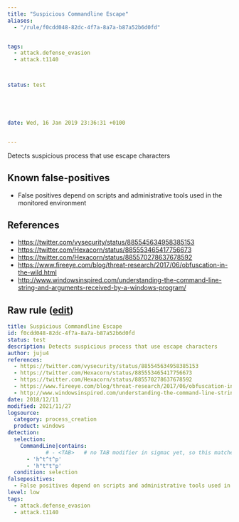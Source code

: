 ```yaml
---
title: "Suspicious Commandline Escape"
aliases:
  - "/rule/f0cdd048-82dc-4f7a-8a7a-b87a52b6d0fd"


tags:
  - attack.defense_evasion
  - attack.t1140



status: test





date: Wed, 16 Jan 2019 23:36:31 +0100


---
```


Detects suspicious process that use escape characters

<!--more-->


## Known false-positives

* False positives depend on scripts and administrative tools used in the monitored environment



## References

* https://twitter.com/vysecurity/status/885545634958385153
* https://twitter.com/Hexacorn/status/885553465417756673
* https://twitter.com/Hexacorn/status/885570278637678592
* https://www.fireeye.com/blog/threat-research/2017/06/obfuscation-in-the-wild.html
* http://www.windowsinspired.com/understanding-the-command-line-string-and-arguments-received-by-a-windows-program/


## Raw rule ([edit](https://github.com/SigmaHQ/sigma/edit/master/rules/windows/process_creation/proc_creation_win_susp_cli_escape.yml))
```yaml
title: Suspicious Commandline Escape
id: f0cdd048-82dc-4f7a-8a7a-b87a52b6d0fd
status: test
description: Detects suspicious process that use escape characters
author: juju4
references:
  - https://twitter.com/vysecurity/status/885545634958385153
  - https://twitter.com/Hexacorn/status/885553465417756673
  - https://twitter.com/Hexacorn/status/885570278637678592
  - https://www.fireeye.com/blog/threat-research/2017/06/obfuscation-in-the-wild.html
  - http://www.windowsinspired.com/understanding-the-command-line-string-and-arguments-received-by-a-windows-program/
date: 2018/12/11
modified: 2021/11/27
logsource:
  category: process_creation
  product: windows
detection:
  selection:
    CommandLine|contains:
            # - <TAB>   # no TAB modifier in sigmac yet, so this matches <TAB> (or TAB in elasticsearch backends without DSL queries)
      - 'h^t^t^p'
      - 'h"t"t"p'
  condition: selection
falsepositives:
  - False positives depend on scripts and administrative tools used in the monitored environment
level: low
tags:
  - attack.defense_evasion
  - attack.t1140

```
